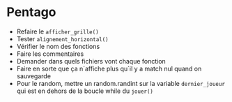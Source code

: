 # Pentago
 
 - Refaire le `afficher_grille()`
 - Tester `alignement_horizontal()`
 - Vérifier le nom des fonctions
 - Faire les commentaires
 - Demander dans quels fichiers vont chaque fonction
 - Faire en sorte que ça n´affiche plus qu´il y a match nul quand on sauvegarde
 - Pour le random, mettre un random.randint sur la variable `dernier_joueur` qui est en dehors de la boucle while du `jouer()`
